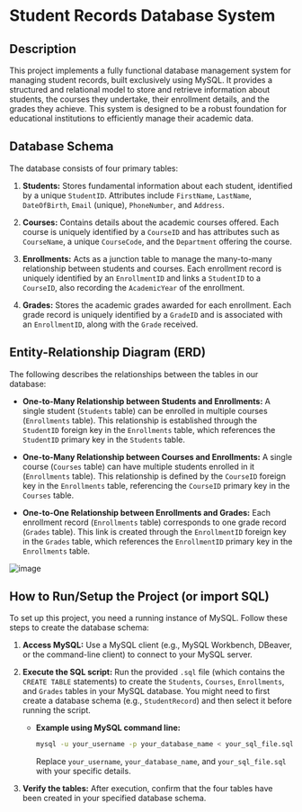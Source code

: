 # Student Records Database System

## Description

This project implements a fully functional database management system for managing student records, built exclusively using MySQL. It provides a structured and relational model to store and retrieve information about students, the courses they undertake, their enrollment details, and the grades they achieve. This system is designed to be a robust foundation for educational institutions to efficiently manage their academic data.

## Database Schema

The database consists of four primary tables:

1.  **Students:** Stores fundamental information about each student, identified by a unique `StudentID`. Attributes include `FirstName`, `LastName`, `DateOfBirth`, `Email` (unique), `PhoneNumber`, and `Address`.

2.  **Courses:** Contains details about the academic courses offered. Each course is uniquely identified by a `CourseID` and has attributes such as `CourseName`, a unique `CourseCode`, and the `Department` offering the course.

3.  **Enrollments:** Acts as a junction table to manage the many-to-many relationship between students and courses. Each enrollment record is uniquely identified by an `EnrollmentID` and links a `StudentID` to a `CourseID`, also recording the `AcademicYear` of the enrollment.

4.  **Grades:** Stores the academic grades awarded for each enrollment. Each grade record is uniquely identified by a `GradeID` and is associated with an `EnrollmentID`, along with the `Grade` received.

## Entity-Relationship Diagram (ERD)

The following describes the relationships between the tables in our database:

* **One-to-Many Relationship between Students and Enrollments:** A single student (`Students` table) can be enrolled in multiple courses (`Enrollments` table). This relationship is established through the `StudentID` foreign key in the `Enrollments` table, which references the `StudentID` primary key in the `Students` table.

* **One-to-Many Relationship between Courses and Enrollments:** A single course (`Courses` table) can have multiple students enrolled in it (`Enrollments` table). This relationship is defined by the `CourseID` foreign key in the `Enrollments` table, referencing the `CourseID` primary key in the `Courses` table.

* **One-to-One Relationship between Enrollments and Grades:** Each enrollment record (`Enrollments` table) corresponds to one grade record (`Grades` table). This link is created through the `EnrollmentID` foreign key in the `Grades` table, which references the `EnrollmentID` primary key in the `Enrollments` table.

![image](https://github.com/user-attachments/assets/5a1c9af3-99b1-4a3d-af44-0d04ff0d5aa6)

## How to Run/Setup the Project (or import SQL)

To set up this project, you need a running instance of MySQL. Follow these steps to create the database schema:

1.  **Access MySQL:** Use a MySQL client (e.g., MySQL Workbench, DBeaver, or the command-line client) to connect to your MySQL server.

2.  **Execute the SQL script:** Run the provided `.sql` file (which contains the `CREATE TABLE` statements) to create the `Students`, `Courses`, `Enrollments`, and `Grades` tables in your MySQL database. You might need to first create a database schema (e.g., `StudentRecord`) and then select it before running the script.

    * **Example using MySQL command line:**
        ```bash
        mysql -u your_username -p your_database_name < your_sql_file.sql
        ```
        Replace `your_username`, `your_database_name`, and `your_sql_file.sql` with your specific details.

3.  **Verify the tables:** After execution, confirm that the four tables have been created in your specified database schema.
